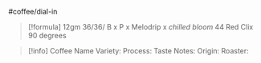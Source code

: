 #coffee/dial-in 

> [!formula] 
> 12gm
> 36/36/
> B x P x Melodrip x *chilled bloom*
> 44 Red Clix
> 90 degrees
> 

> [!info] Coffee Name
> Variety: 
> Process: 
> Taste Notes: 
> Origin: 
> Roaster: 

